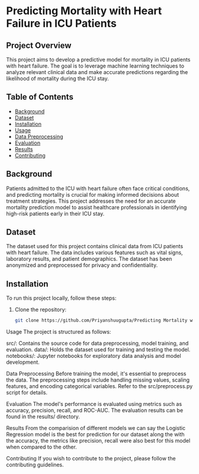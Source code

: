 # Predicting Mortality with Heart Failure in ICU Patients

## Project Overview

This project aims to develop a predictive model for mortality in ICU patients with heart failure. The goal is to leverage machine learning techniques to analyze relevant clinical data and make accurate predictions regarding the likelihood of mortality during the ICU stay.

## Table of Contents

- [Background](#background)
- [Dataset](#dataset)
- [Installation](#installation)
- [Usage](#usage)
- [Data Preprocessing](#data-preprocessing)
- [Evaluation](#evaluation)
- [Results](#results)
- [Contributing](#contributing)

## Background

Patients admitted to the ICU with heart failure often face critical conditions, and predicting mortality is crucial for making informed decisions about treatment strategies. This project addresses the need for an accurate mortality prediction model to assist healthcare professionals in identifying high-risk patients early in their ICU stay.

## Dataset

The dataset used for this project contains clinical data from ICU patients with heart failure. The data includes various features such as vital signs, laboratory results, and patient demographics. The dataset has been anonymized and preprocessed for privacy and confidentiality.

## Installation

To run this project locally, follow these steps:

1. Clone the repository:

   ```bash
   git clone https://github.com/Priyanshuugupta/Predicting Mortality with Heart Faliure.
   
Usage
The project is structured as follows:

src/: Contains the source code for data preprocessing, model training, and evaluation.
data/: Holds the dataset used for training and testing the model.
notebooks/: Jupyter notebooks for exploratory data analysis and model development.

Data Preprocessing
Before training the model, it's essential to preprocess the data. The preprocessing steps include handling missing values, scaling features, and encoding categorical variables. Refer to the src/preprocess.py script for details.

Evaluation
The model's performance is evaluated using metrics such as accuracy, precision, recall, and ROC-AUC. The evaluation results can be found in the results/ directory.

Results
From the comparision of different models we can say the Logistic Regression model is the best for prediction for our dataset along the with the accuracy, the metrics like precision, recall were also best for this model when compared to the other.

Contributing
If you wish to contribute to the project, please follow the contributing guidelines.

